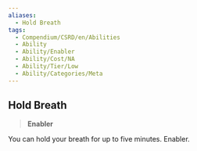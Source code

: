 ```yaml
---
aliases:
  - Hold Breath
tags:
  - Compendium/CSRD/en/Abilities
  - Ability
  - Ability/Enabler
  - Ability/Cost/NA
  - Ability/Tier/Low
  - Ability/Categories/Meta
---
```

  
    
## Hold Breath    
>**Enabler**  
    
You can hold your breath for up to five minutes. Enabler.